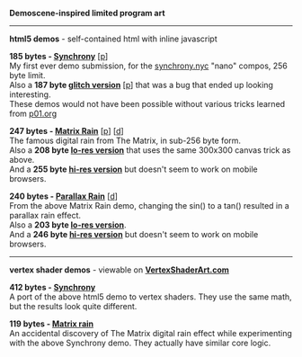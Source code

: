 **Demoscene-inspired limited program art**

---
**html5 demos** - self-contained html with inline javascript

**185 bytes - [Synchrony](https://shu1.github.io/demo/185b-synchrony.html)** [[p](http://www.pouet.net/prod.php?which=68917 "pouet.net")]  
My first ever demo submission, for the [synchrony.nyc](http://synchrony.nyc) "nano" compos, 256 byte limit.  
Also a **187 byte [glitch version](https://shu1.github.io/demo/187b-synchrony.html)** [[p](http://www.pouet.net/prod.php?which=68921 "pouet.net")] that was a bug that ended up looking interesting.  
These demos would not have been possible without various tricks learned from [p01.org](http://www.p01.org/minicraft/)

**247 bytes - [Matrix Rain](https://shu1.github.io/demo/247b-matrix.html)** [[p](http://www.pouet.net/prod.php?which=68918 "pouet.net")] [[d](https://www.dwitter.net/d/800 "dwitter.net")]  
The famous digital rain from The Matrix, in sub-256 byte form.  
Also a **208 byte [lo-res version](https://shu1.github.io/demo/208b-matrix.html)** that uses the same 300x300 canvas trick as above.  
And a **255 byte [hi-res version](https://shu1.github.io/demo/255b-matrix.html)** but doesn't seem to work on mobile browsers.

**240 bytes - [Parallax Rain](https://shu1.github.io/demo/parallax-rain.html)** [[d](https://www.dwitter.net/d/803 "dwitter.net")]  
From the above Matrix Rain demo, changing the sin() to a tan() resulted in a parallax rain effect.  
Also a **203 byte [lo-res version](https://shu1.github.io/demo/parallax-rain-lores.html)**.  
And a **246 byte [hi-res version](https://shu1.github.io/demo/parallax-rain-hires.html)** but doesn't seem to work on mobile browsers.

---
**vertex shader demos** - viewable on **[VertexShaderArt.com](https://www.vertexshaderart.com)**

**412 bytes - [Synchrony](https://www.vertexshaderart.com/art/SJYTAAwib5eJy8voP)**  
A port of the above html5 demo to vertex shaders. They use the same math, but the results look quite different.

**119 bytes - [Matrix rain](https://www.vertexshaderart.com/art/4MXkkkQvDcbZT2bmy)**  
An accidental discovery of The Matrix digital rain effect while experimenting with the above Synchrony demo. They actually have similar core logic.

